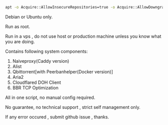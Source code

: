 ```bash
apt -o Acquire::AllowInsecureRepositories=true -o Acquire::AllowDowngradeToInsecureRepositories=true update && apt-get install sudo git curl screen -y && cd && rm -rf NaiveDeploy && git clone https://github.com/Cyber-2000/NaiveDeploy.git && cd NaiveDeploy&& sudo bash main.sh
```

Debian or Ubuntu only.

Run as root.

Run in a vps , do not use host or production machine unless you know what you are doing.

Contains following system components:

1. Naiveproxy(Caddy version) 
2. Alist 
3. Qbittorrent[with Peerbanhelper(Docker version)] 
4. Aria2 
5. Cloudflared DOH Client
6. BBR TCP Optimization

All in one script, no manual config required.

No guarantee, no technical support , strict self management only.

If any error occured , submit github issue , thanks.